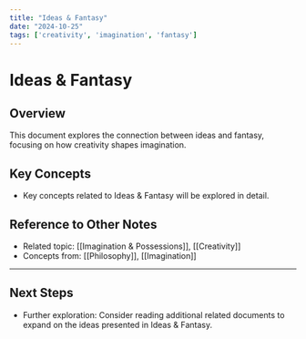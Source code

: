 ```yaml
---
title: "Ideas & Fantasy"
date: "2024-10-25"
tags: ['creativity', 'imagination', 'fantasy']
---
```


# Ideas & Fantasy

## Overview

This document explores the connection between ideas and fantasy, focusing on how creativity shapes imagination.

## Key Concepts

- Key concepts related to Ideas & Fantasy will be explored in detail.
  
## Reference to Other Notes

- Related topic: [[Imagination & Possessions]], [[Creativity]]
- Concepts from: [[Philosophy]], [[Imagination]]
---

## Next Steps

- Further exploration: Consider reading additional related documents to expand on the ideas presented in Ideas & Fantasy.
